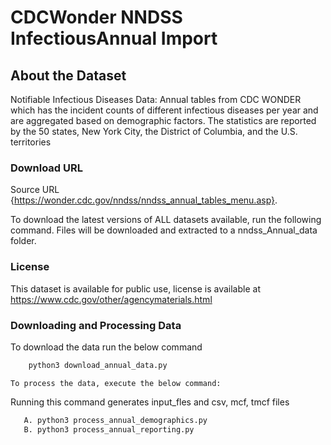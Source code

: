 # CDCWonder NNDSS InfectiousAnnual Import

## About the Dataset
Notifiable Infectious Diseases Data: Annual tables from CDC WONDER which has the incident counts of different infectious diseases per year and are aggregated based on demographic factors. The statistics are reported by the 50 states, New York City, the District of Columbia, and the U.S. territories

### Download URL

Source URL {https://wonder.cdc.gov/nndss/nndss_annual_tables_menu.asp}.


To download the latest versions of ALL datasets available, run the following command. Files will be downloaded and extracted to a nndss_Annual_data folder.

### License

This dataset is available for public use, license is available at https://www.cdc.gov/other/agencymaterials.html


### Downloading and Processing Data


   To download the data run the below command

```bash
	python3 download_annual_data.py
```
    To process the data, execute the below command:

   Running this command generates input_fles and csv, mcf, tmcf files

```bash
   A. python3 process_annual_demographics.py
   B. python3 process_annual_reporting.py
```


 

